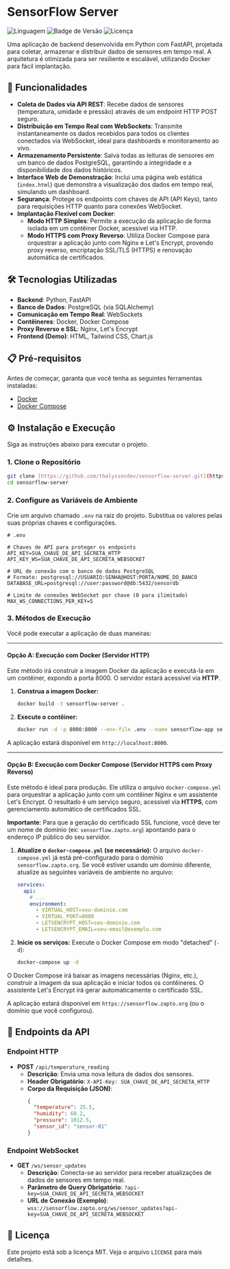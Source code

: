 # SensorFlow Server

![Linguagem](https://img.shields.io/badge/Linguagem-python-green.svg)
![Badge de Versão](https://img.shields.io/badge/version-1.0.0-blue)
![Licença](https://img.shields.io/badge/Licen%C3%A7a-MIT-yellow.svg)

Uma aplicação de backend desenvolvida em Python com FastAPI, projetada para coletar, armazenar e distribuir dados de sensores em tempo real. A arquitetura é otimizada para ser resiliente e escalável, utilizando Docker para fácil implantação.

## 🚀 Funcionalidades

- **Coleta de Dados via API REST**: Recebe dados de sensores (temperatura, umidade e pressão) através de um endpoint HTTP POST seguro.
- **Distribuição em Tempo Real com WebSockets**: Transmite instantaneamente os dados recebidos para todos os clientes conectados via WebSocket, ideal para dashboards e monitoramento ao vivo.
- **Armazenamento Persistente**: Salva todas as leituras de sensores em um banco de dados PostgreSQL, garantindo a integridade e a disponibilidade dos dados históricos.
- **Interface Web de Demonstração**: Inclui uma página web estática (`index.html`) que demonstra a visualização dos dados em tempo real, simulando um dashboard.
- **Segurança**: Protege os endpoints com chaves de API (API Keys), tanto para requisições HTTP quanto para conexões WebSocket.
- **Implantação Flexível com Docker**:
    - **Modo HTTP Simples**: Permite a execução da aplicação de forma isolada em um contêiner Docker, acessível via HTTP.
    - **Modo HTTPS com Proxy Reverso**: Utiliza Docker Compose para orquestrar a aplicação junto com Nginx e Let's Encrypt, provendo proxy reverso, encriptação SSL/TLS (HTTPS) e renovação automática de certificados.

## 🛠️ Tecnologias Utilizadas

- **Backend**: Python, FastAPI
- **Banco de Dados**: PostgreSQL (via SQLAlchemy)
- **Comunicação em Tempo Real**: WebSockets
- **Contêineres**: Docker, Docker Compose
- **Proxy Reverso e SSL**: Nginx, Let's Encrypt
- **Frontend (Demo)**: HTML, Tailwind CSS, Chart.js

## 📋 Pré-requisitos

Antes de começar, garanta que você tenha as seguintes ferramentas instaladas:
- [Docker](https://docs.docker.com/get-docker/)
- [Docker Compose](https://docs.docker.com/compose/install/)

## ⚙️ Instalação e Execução

Siga as instruções abaixo para executar o projeto.

### 1. Clone o Repositório

```bash
git clone [https://github.com/thalyssondev/sensorflow-server.git](https://github.com/thalyssondev/sensorflow-server.git)
cd sensorflow-server
```

### 2. Configure as Variáveis de Ambiente

Crie um arquivo chamado `.env` na raiz do projeto. Substitua os valores pelas suas próprias chaves e configurações.

```dotenv
# .env

# Chaves de API para proteger os endpoints
API_KEY=SUA_CHAVE_DE_API_SECRETA_HTTP
API_KEY_WS=SUA_CHAVE_DE_API_SECRETA_WEBSOCKET

# URL de conexão com o banco de dados PostgreSQL
# Formato: postgresql://USUARIO:SENHA@HOST:PORTA/NOME_DO_BANCO
DATABASE_URL=postgresql://user:password@db:5432/sensordb

# Limite de conexões WebSocket por chave (0 para ilimitado)
MAX_WS_CONNECTIONS_PER_KEY=5
```

### 3. Métodos de Execução

Você pode executar a aplicação de duas maneiras:

---

#### Opção A: Execução com Docker (Servidor HTTP)

Este método irá construir a imagem Docker da aplicação e executá-la em um contêiner, expondo a porta 8000. O servidor estará acessível via **HTTP**.

1.  **Construa a imagem Docker:**
    ```bash
    docker build -t sensorflow-server .
    ```

2.  **Execute o contêiner:**
    ```bash
    docker run -d -p 8000:8000 --env-file .env --name sensorflow-app sensorflow-server
    ```

A aplicação estará disponível em `http://localhost:8000`.

---

#### Opção B: Execução com Docker Compose (Servidor HTTPS com Proxy Reverso)

Este método é ideal para produção. Ele utiliza o arquivo `docker-compose.yml` para orquestrar a aplicação junto com um contêiner Nginx e um assistente Let's Encrypt. O resultado é um serviço seguro, acessível via **HTTPS**, com gerenciamento automático de certificados SSL.

**Importante**: Para que a geração do certificado SSL funcione, você deve ter um nome de domínio (ex: `sensorflow.zapto.org`) apontando para o endereço IP público do seu servidor.

1.  **Atualize o `docker-compose.yml` (se necessário):**
    O arquivo `docker-compose.yml` já está pré-configurado para o domínio `sensorflow.zapto.org`. Se você estiver usando um domínio diferente, atualize as seguintes variáveis de ambiente no arquivo:
    ```yaml
    services:
      api:
        # ...
        environment:
          - VIRTUAL_HOST=seu-dominio.com
          - VIRTUAL_PORT=8000
          - LETSENCRYPT_HOST=seu-dominio.com
          - LETSENCRYPT_EMAIL=seu-email@exemplo.com
    ```

2.  **Inicie os serviços:**
    Execute o Docker Compose em modo "detached" (`-d`):
    ```bash
    docker-compose up -d
    ```

O Docker Compose irá baixar as imagens necessárias (Nginx, etc.), construir a imagem da sua aplicação e iniciar todos os contêineres. O assistente Let's Encrypt irá gerar automaticamente o certificado SSL.

A aplicação estará disponível em `https://sensorflow.zapto.org` (ou o domínio que você configurou).

## 📡 Endpoints da API

### Endpoint HTTP

-   **POST** `/api/temperature_reading`
    -   **Descrição**: Envia uma nova leitura de dados dos sensores.
    -   **Header Obrigatório**: `X-API-Key: SUA_CHAVE_DE_API_SECRETA_HTTP`
    -   **Corpo da Requisição (JSON)**:
        ```json
        {
          "temperature": 25.5,
          "humidity": 60.2,
          "pressure": 1012.5,
          "sensor_id": "sensor-01"
        }
        ```

### Endpoint WebSocket

-   **GET** `/ws/sensor_updates`
    -   **Descrição**: Conecta-se ao servidor para receber atualizações de dados de sensores em tempo real.
    -   **Parâmetro de Query Obrigatório**: `?api-key=SUA_CHAVE_DE_API_SECRETA_WEBSOCKET`
    -   **URL de Conexão (Exemplo)**: `wss://sensorflow.zapto.org/ws/sensor_updates?api-key=SUA_CHAVE_DE_API_SECRETA_WEBSOCKET`

## 📄 Licença

Este projeto está sob a licença MIT. Veja o arquivo `LICENSE` para mais detalhes.
